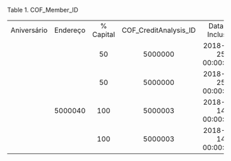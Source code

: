 <div id="d132440e1" class="table">

<div class="table-title">

Table 1. COF\_Member\_ID

</div>

<div class="table-contents">

|             |          |           |                         |                       |                 |             |    |                     |
| :---------: | :------: | :-------: | :---------------------: | :-------------------: | :-------------: | :---------: | :-: | :-----------------: |
| Aniversário | Endereço | % Capital | COF\_CreditAnalysis\_ID |   Data da Inclusão    | COF\_Member\_ID |     CPF     | RG |        Nome         |
|             |          |    50     |         5000000         | 2018-01-25 00:00:00.0 |     5000000     |             |    |        bruno        |
|             |          |    50     |         5000000         | 2018-01-25 00:00:00.0 |     5000001     |             |    |       murilo        |
|             | 5000040  |    100    |         5000003         | 2018-02-14 00:00:00.0 |     5000002     | 22105523897 |    |     vnmcmxmcmxx     |
|             |          |    100    |         5000003         | 2018-02-14 00:00:00.0 |     5000003     | 22105523897 |    | vnmcmxmcmxxcccccccc |

</div>

</div>
